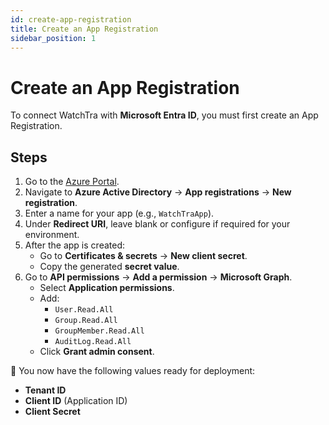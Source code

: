 ```yaml
---
id: create-app-registration
title: Create an App Registration
sidebar_position: 1
---
```


# Create an App Registration

To connect WatchTra with **Microsoft Entra ID**, you must first create an App Registration.

## Steps

1. Go to the [Azure Portal](https://portal.azure.com).  
2. Navigate to **Azure Active Directory** → **App registrations** → **New registration**.  
3. Enter a name for your app (e.g., `WatchTraApp`).  
4. Under **Redirect URI**, leave blank or configure if required for your environment.  
5. After the app is created:  
   - Go to **Certificates & secrets** → **New client secret**.  
   - Copy the generated **secret value**.  
6. Go to **API permissions** → **Add a permission** → **Microsoft Graph**.  
   - Select **Application permissions**.  
   - Add:  
     - `User.Read.All`
     - `Group.Read.All`
     - `GroupMember.Read.All` 
     - `AuditLog.Read.All`     
   - Click **Grant admin consent**.  

📌 You now have the following values ready for deployment:
- **Tenant ID**  
- **Client ID** (Application ID)  
- **Client Secret**  
